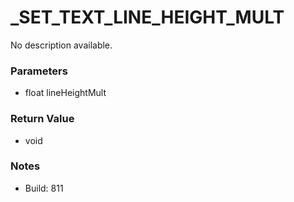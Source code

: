 # _SET_TEXT_LINE_HEIGHT_MULT

No description available.

### Parameters
* float lineHeightMult

### Return Value
* void

### Notes
* Build: 811

